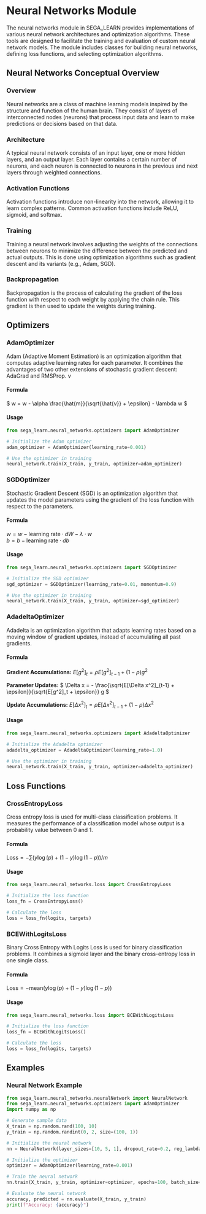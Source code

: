 # Neural Networks Module

The neural networks module in SEGA_LEARN provides implementations of various neural network architectures and optimization algorithms. These tools are designed to facilitate the training and evaluation of custom neural network models. The module includes classes for building neural networks, defining loss functions, and selecting optimization algorithms.

## Neural Networks Conceptual Overview

### Overview
Neural networks are a class of machine learning models inspired by the structure and function of the human brain. They consist of layers of interconnected nodes (neurons) that process input data and learn to make predictions or decisions based on that data.

### Architecture
A typical neural network consists of an input layer, one or more hidden layers, and an output layer. Each layer contains a certain number of neurons, and each neuron is connected to neurons in the previous and next layers through weighted connections.

### Activation Functions
Activation functions introduce non-linearity into the network, allowing it to learn complex patterns. Common activation functions include ReLU, sigmoid, and softmax.

### Training
Training a neural network involves adjusting the weights of the connections between neurons to minimize the difference between the predicted and actual outputs. This is done using optimization algorithms such as gradient descent and its variants (e.g., Adam, SGD).

### Backpropagation
Backpropagation is the process of calculating the gradient of the loss function with respect to each weight by applying the chain rule. This gradient is then used to update the weights during training.

## Optimizers

### AdamOptimizer
Adam (Adaptive Moment Estimation) is an optimization algorithm that computes adaptive learning rates for each parameter. It combines the advantages of two other extensions of stochastic gradient descent: AdaGrad and RMSProp.
v
#### Formula
$` w = w - \alpha \frac{\hat{m}}{\sqrt{\hat{v}} + \epsilon} - \lambda w `$

#### Usage
```python
from sega_learn.neural_networks.optimizers import AdamOptimizer

# Initialize the Adam optimizer
adam_optimizer = AdamOptimizer(learning_rate=0.001)

# Use the optimizer in training
neural_network.train(X_train, y_train, optimizer=adam_optimizer)
```

### SGDOptimizer
Stochastic Gradient Descent (SGD) is an optimization algorithm that updates the model parameters using the gradient of the loss function with respect to the parameters.

#### Formula
$` w = w - \text{learning rate} \cdot dW - \lambda \cdot w `$  
$` b = b - \text{learning rate} \cdot db `$

#### Usage
```python
from sega_learn.neural_networks.optimizers import SGDOptimizer

# Initialize the SGD optimizer
sgd_optimizer = SGDOptimizer(learning_rate=0.01, momentum=0.9)

# Use the optimizer in training
neural_network.train(X_train, y_train, optimizer=sgd_optimizer)
```

### AdadeltaOptimizer
Adadelta is an optimization algorithm that adapts learning rates based on a moving window of gradient updates, instead of accumulating all past gradients.

#### Formula
**Gradient Accumulations:**
$` E[g^2]_t = \rho E[g^2]_{t-1} + (1 - \rho) g^2 `$  

**Parameter Updates:**
$` \Delta x = - \frac{\sqrt{E[\Delta x^2]_{t-1} + \epsilon}}{\sqrt{E[g^2]_t + \epsilon}} g `$  

**Update Accumulations:**
$` E[\Delta x^2]_t = \rho E[\Delta x^2]_{t-1} + (1 - \rho) \Delta x^2 `$  

#### Usage
```python
from sega_learn.neural_networks.optimizers import AdadeltaOptimizer

# Initialize the Adadelta optimizer
adadelta_optimizer = AdadeltaOptimizer(learning_rate=1.0)

# Use the optimizer in training
neural_network.train(X_train, y_train, optimizer=adadelta_optimizer)
```

## Loss Functions

### CrossEntropyLoss
Cross entropy loss is used for multi-class classification problems. It measures the performance of a classification model whose output is a probability value between 0 and 1.

#### Formula
$` \text{Loss} = -\sum(y \log(p) + (1 - y) \log(1 - p)) / m `$

#### Usage
```python
from sega_learn.neural_networks.loss import CrossEntropyLoss

# Initialize the loss function
loss_fn = CrossEntropyLoss()

# Calculate the loss
loss = loss_fn(logits, targets)
```

### BCEWithLogitsLoss
Binary Cross Entropy with Logits Loss is used for binary classification problems. It combines a sigmoid layer and the binary cross-entropy loss in one single class.

#### Formula
$` \text{Loss} = -\text{mean}(y \log(p) + (1 - y) \log(1 - p)) `$

#### Usage
```python
from sega_learn.neural_networks.loss import BCEWithLogitsLoss

# Initialize the loss function
loss_fn = BCEWithLogitsLoss()

# Calculate the loss
loss = loss_fn(logits, targets)
```

## Examples

### Neural Network Example
```python
from sega_learn.neural_networks.neuralNetwork import NeuralNetwork
from sega_learn.neural_networks.optimizers import AdamOptimizer
import numpy as np

# Generate sample data
X_train = np.random.rand(100, 10)
y_train = np.random.randint(0, 2, size=(100, 1))

# Initialize the neural network
nn = NeuralNetwork(layer_sizes=[10, 5, 1], dropout_rate=0.2, reg_lambda=0.01)

# Initialize the optimizer
optimizer = AdamOptimizer(learning_rate=0.001)

# Train the neural network
nn.train(X_train, y_train, optimizer=optimizer, epochs=100, batch_size=32)

# Evaluate the neural network
accuracy, predicted = nn.evaluate(X_train, y_train)
print(f"Accuracy: {accuracy}")
```
